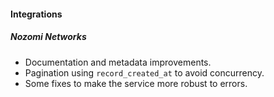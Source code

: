 
#### Integrations

##### Nozomi Networks

- Documentation and metadata improvements.
- Pagination using `record_created_at` to avoid concurrency.
- Some fixes to make the service more robust to errors.